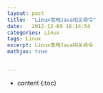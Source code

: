 ```yaml
---
layout: post
title:  "Linux常用Java相关命令"
date:   2012-12-09 18:14:54
categories: Linux
tags: Linux
excerpt: Linux常用Java相关命令
mathjax: true


---
```


* content
{:toc}


